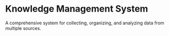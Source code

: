 # Knowledge Management System 
 
A comprehensive system for collecting, organizing, and analyzing data from multiple sources. 
